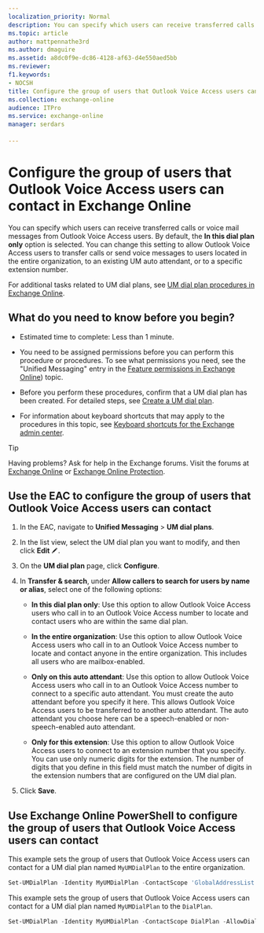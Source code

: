 ```yaml
---
localization_priority: Normal
description: You can specify which users can receive transferred calls or voice mail messages from Outlook Voice Access users. By default, the In this dial plan only option is selected. You can change this setting to allow Outlook Voice Access users to transfer calls or send voice messages to users located in the entire organization, to an existing UM auto attendant, or to a specific extension number.
ms.topic: article
author: mattpennathe3rd
ms.author: dmaguire
ms.assetid: a8dc0f9e-dc86-4128-af63-d4e550aed5bb
ms.reviewer: 
f1.keywords:
- NOCSH
title: Configure the group of users that Outlook Voice Access users can contact in Exchange Online
ms.collection: exchange-online
audience: ITPro
ms.service: exchange-online
manager: serdars

---
```


# Configure the group of users that Outlook Voice Access users can contact in Exchange Online

You can specify which users can receive transferred calls or voice mail messages from Outlook Voice Access users. By default, the **In this dial plan only** option is selected. You can change this setting to allow Outlook Voice Access users to transfer calls or send voice messages to users located in the entire organization, to an existing UM auto attendant, or to a specific extension number.

For additional tasks related to UM dial plans, see  [UM dial plan procedures in Exchange Online](../connect-voice-mail-system/um-dial-plan-procedures.md).

## What do you need to know before you begin?

- Estimated time to complete: Less than 1 minute.

- You need to be assigned permissions before you can perform this procedure or procedures. To see what permissions you need, see the "Unified Messaging" entry in the [Feature permissions in Exchange Online](../../permissions-exo/feature-permissions.md)) topic.

- Before you perform these procedures, confirm that a UM dial plan has been created. For detailed steps, see [Create a UM dial plan](../../voice-mail-unified-messaging/connect-voice-mail-system/create-um-dial-plan.md).

- For information about keyboard shortcuts that may apply to the procedures in this topic, see [Keyboard shortcuts for the Exchange admin center](../../accessibility/keyboard-shortcuts-in-admin-center.md).

> [!TIP]
> Having problems? Ask for help in the Exchange forums. Visit the forums at [Exchange Online](https://go.microsoft.com/fwlink/p/?linkId=267542) or [Exchange Online Protection](https://go.microsoft.com/fwlink/p/?linkId=285351).

## Use the EAC to configure the group of users that Outlook Voice Access users can contact

1. In the EAC, navigate to **Unified Messaging** \> **UM dial plans**.

2. In the list view, select the UM dial plan you want to modify, and then click **Edit** ![Edit icon](../../media/ITPro_EAC_EditIcon.gif).

3. On the **UM dial plan** page, click **Configure**.

4. In **Transfer & search**, under **Allow callers to search for users by name or alias**, select one of the following options:

   - **In this dial plan only**: Use this option to allow Outlook Voice Access users who call in to an Outlook Voice Access number to locate and contact users who are within the same dial plan.

   - **In the entire organization**: Use this option to allow Outlook Voice Access users who call in to an Outlook Voice Access number to locate and contact anyone in the entire organization. This includes all users who are mailbox-enabled.

   - **Only on this auto attendant**: Use this option to allow Outlook Voice Access users who call in to an Outlook Voice Access number to connect to a specific auto attendant. You must create the auto attendant before you specify it here. This allows Outlook Voice Access users to be transferred to another auto attendant. The auto attendant you choose here can be a speech-enabled or non-speech-enabled auto attendant.

   - **Only for this extension**: Use this option to allow Outlook Voice Access users to connect to an extension number that you specify. You can use only numeric digits for the extension. The number of digits that you define in this field must match the number of digits in the extension numbers that are configured on the UM dial plan.

5. Click **Save**.

## Use Exchange Online PowerShell to configure the group of users that Outlook Voice Access users can contact

This example sets the group of users that Outlook Voice Access users can contact for a UM dial plan named `MyUMDialPlan` to the entire organization.

```PowerShell
Set-UMDialPlan -Identity MyUMDialPlan -ContactScope 'GlobalAddressList' -UMAutoAttendant $null -AllowDialPlanSubscribers $false -AllowExtensions $false
```

This example sets the group of users that Outlook Voice Access users can contact for a UM dial plan named `MyUMDialPlan` to the `DialPlan`.

```PowerShell
Set-UMDialPlan -Identity MyUMDialPlan -ContactScope DialPlan -AllowDialPlanSubscribers $false -AllowExtensions $false
```
